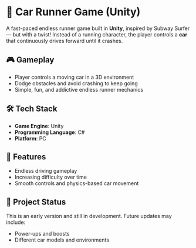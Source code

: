 # 🚗 Car Runner Game (Unity)

A fast-paced endless runner game built in **Unity**, inspired by Subway Surfer — but with a twist! Instead of a running character, the player controls a **car** that continuously drives forward until it crashes.  

## 🎮 Gameplay
- Player controls a moving car in a 3D environment    
- Dodge obstacles and avoid crashing to keep going  
- Simple, fun, and addictive endless runner mechanics  

## 🛠️ Tech Stack
- **Game Engine**: Unity  
- **Programming Language**: C#  
- **Platform**: PC 

## 🚀 Features
- Endless driving gameplay  
- Increasing difficulty over time  
- Smooth controls and physics-based car movement  

## 📂 Project Status
This is an early version and still in development. Future updates may include:  
- Power-ups and boosts  
- Different car models and environments  

